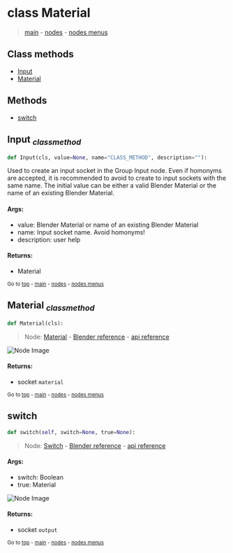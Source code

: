 # class Material

> [main](../structure.md) - [nodes](nodes.md) - [nodes menus](nodes_menus.md)


## Class methods

- [Input](#Input-classmethod)
- [Material](#Material-classmethod)


## Methods

- [switch](#switch)

## Input <sub>*classmethod*</sub>

```python
def Input(cls, value=None, name="CLASS_METHOD", description=""):

```
Used to create an input socket in the Group Input node.
Even if homonyms are accepted, it is recommended to avoid to create to input sockets with the same name.
The initial value can be either a valid Blender Material or the name of an existing Blender Material.

#### Args:
- value: Blender Material or name of an existing Blender Material
- name: Input socket name. Avoid homonyms!
- description: user help

#### Returns:
- Material

<sub>Go to [top](#class-Material) - [main](../structure.md) - [nodes](nodes.md) - [nodes menus](nodes_menus.md)</sub>

## Material <sub>*classmethod*</sub>

```python
def Material(cls):

```
> Node: [Material](GeometryNodeInputMaterial.md) - [Blender reference](https://docs.blender.org/manual/en/latest/modeling/geometry_nodes/input/material.html) - [api reference](https://docs.blender.org/api/current/bpy.types.GeometryNodeInputMaterial.html)

![Node Image](https://docs.blender.org/manual/en/latest/_images/node-types_GeometryNodeInputMaterial.webp)

#### Returns:
- socket `material`

<sub>Go to [top](#class-Material) - [main](../structure.md) - [nodes](nodes.md) - [nodes menus](nodes_menus.md)</sub>

## switch

```python
def switch(self, switch=None, true=None):

```
> Node: [Switch](GeometryNodeSwitch.md) - [Blender reference](https://docs.blender.org/manual/en/latest/modeling/geometry_nodes/utilities/switch.html) - [api reference](https://docs.blender.org/api/current/bpy.types.GeometryNodeSwitch.html)

#### Args:
- switch: Boolean
- true: Material

![Node Image](https://docs.blender.org/manual/en/latest/_images/node-types_GeometryNodeSwitch.webp)

#### Returns:
- socket `output`

<sub>Go to [top](#class-Material) - [main](../structure.md) - [nodes](nodes.md) - [nodes menus](nodes_menus.md)</sub>

